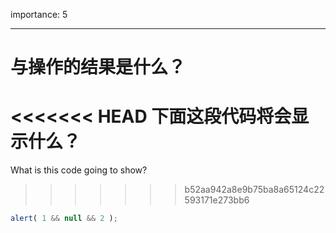 importance: 5

---

# 与操作的结果是什么？

<<<<<<< HEAD
下面这段代码将会显示什么？
=======
What is this code going to show?
>>>>>>> b52aa942a8e9b75ba8a65124c22593171e273bb6

```js
alert( 1 && null && 2 );
```

